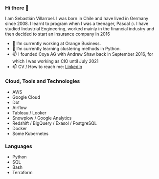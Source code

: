 ### Hi there 👋
I am Sebastián Villarroel. I was born in Chile and have lived in Germany since 2008.
I learnt to program when I was a teenager, Pascal :). I have studied Industrial Engineering, worked mainly in the financial industry and then decided to start an insurance company in 2016

- 🔭 I’m currently working at Orange Business.
- 🌱 I’m currently learning clustering methods in Python.
- 📫 I founded Coya AG with Andrew Shaw back in September 2016, for which I was working as CIO until July 2021
- 📫 CV / How to reach me: [LinkedIn](https://www.linkedin.com/in/sebastianvillarroel)

### Cloud, Tools and Technologies

- AWS
- Google Cloud
- Dbt
- Airflow
- Tableau / Looker
- Snowplow / Google Analytics
- Redshift / BigQuery / Exasol / PostgreSQL
- Docker
- Some Kubernetes

### Languages

- Python
- SQL
- Bash
- Terraform

